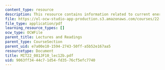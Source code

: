 ```yaml
---
content_type: resource
description: This resource contains information related to current energy policy.
file: https://ol-ocw-studio-app-production.s3.amazonaws.com/courses/22-081j-introduction-to-sustainable-energy-fall-2010/9063ff3444c71d54fd3576cf5efc7740_MIT22_081JF10_lec12b.pdf
file_type: application/pdf
learning_resource_types: []
ocw_type: OCWFile
parent_title: Lectures and Readings
parent_type: CourseSection
parent_uid: e7a00e10-1594-2743-50ff-a5b52e167aa5
resourcetype: Document
title: MIT22_081JF10_lec12b.pdf
uid: 9063ff34-44c7-1d54-fd35-76cf5efc7740
---
```

